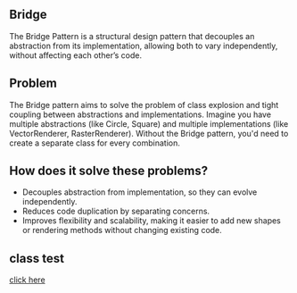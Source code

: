 ## Bridge
The Bridge Pattern is a structural design pattern that decouples an abstraction from its implementation,
allowing both to vary independently, without affecting each other’s code.

## Problem
The Bridge pattern aims to solve the problem of class explosion and tight coupling between abstractions and implementations.
Imagine you have multiple abstractions (like Circle, Square) and multiple implementations (like VectorRenderer, RasterRenderer). 
Without the Bridge pattern, you'd need to create a separate class for every combination.

## How does it solve these problems?
* Decouples abstraction from implementation, so they can evolve independently.
* Reduces code duplication by separating concerns.
* Improves flexibility and scalability, making it easier to add new shapes or rendering methods without changing existing code.
## class test
[click here](../../../../../../../src/test/java/com/andeerlb/gof/bridge/BridgeTest.java)